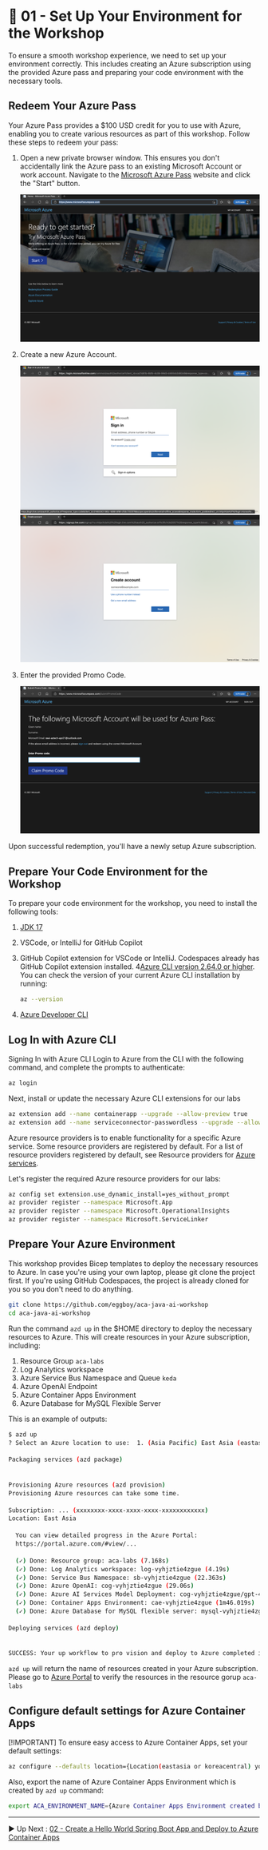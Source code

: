 # :rocket: 01 - Set Up Your Environment for the Workshop

To ensure a smooth workshop experience, we need to set up your environment correctly. This includes creating an Azure
subscription using the provided Azure pass and preparing your code environment with the necessary tools.

## Redeem Your Azure Pass

Your Azure Pass provides a $100 USD credit for you to use with Azure, enabling you to create various resources as part
of this workshop. Follow these steps to redeem your pass:

1. Open a new private browser window. This ensures you don't accidentally link the Azure pass to an existing Microsoft
   Account or work account. Navigate to the [Microsoft Azure Pass](https://www.microsoftazurepass.com/) website and
   click the "Start" button.

   ![Azure Pass](images/image01.png "Azure Pass")

2. Create a new Azure Account.

   ![Azure Pass](images/image02.png "Azure Pass")
   ![Azure Pass](images/image03.png "Azure Pass")

3. Enter the provided Promo Code.

   ![Azure Pass](images/image04.png "Azure Pass")

Upon successful redemption, you'll have a newly setup Azure subscription.

## Prepare Your Code Environment for the Workshop

To prepare your code environment for the workshop, you need to install the following tools:

1. [JDK 17](https://docs.microsoft.com/java/openjdk/download?WT.mc_id=azurespringcloud-github-judubois#openjdk-17)
2. VSCode, or IntelliJ for GitHub Copilot
3. GitHub Copilot extension for VSCode or IntelliJ. Codespaces already has GitHub Copilot extension installed.
   4[Azure CLI version 2.64.0 or higher](https://docs.microsoft.com/cli/azure/install-azure-cli?view=azure-cli-latest).
   You can check the version of your current Azure CLI installation by running:

    ```bash
    az --version
    ```

5. [Azure Developer CLI](https://learn.microsoft.com/en-us/azure/developer/azure-developer-cli/install-azd?tabs=winget-windows%2Cbrew-mac%2Cscript-linux&pivots=os-windows)

## Log In with Azure CLI

Signing In with Azure CLI Login to Azure from the CLI with the following command, and complete the prompts to
authenticate:

```bash
az login
```

Next, install or update the necessary Azure CLI extensions for our labs

```bash
az extension add --name containerapp --upgrade --allow-preview true
az extension add --name serviceconnector-passwordless --upgrade --allow-preview true
```

Azure resource providers is to enable functionality for a specific Azure service. Some resource providers are
registered by default. For a list of resource providers registered by default, see Resource providers
for [Azure services](https://learn.microsoft.com/en-us/azure/azure-resource-manager/management/azure-services-resource-providers).

Let's register the required Azure resource providers for our labs:

```bash
az config set extension.use_dynamic_install=yes_without_prompt
az provider register --namespace Microsoft.App
az provider register --namespace Microsoft.OperationalInsights
az provider register --namespace Microsoft.ServiceLinker
```

## Prepare Your Azure Environment

This workshop provides Bicep templates to deploy the necessary resources to Azure. In case you're using your own laptop,
please git clone the project first. If you're using GitHub Codespaces, the project is already cloned for you so you
don't need to do anything.

```bash
git clone https://github.com/eggboy/aca-java-ai-workshop
cd aca-java-ai-workshop
```

Run the command `azd up` in the $HOME directory to deploy the necessary resources to Azure. This will create resources
in your Azure subscription, including:

1. Resource Group `aca-labs`
2. Log Analytics workspace
3. Azure Service Bus Namespace and Queue `keda`
4. Azure OpenAI Endpoint
5. Azure Container Apps Environment
6. Azure Database for MySQL Flexible Server

This is an example of outputs:

```bash
$ azd up
? Select an Azure location to use:  1. (Asia Pacific) East Asia (eastasia)

Packaging services (azd package)


Provisioning Azure resources (azd provision)
Provisioning Azure resources can take some time.

Subscription: ... (xxxxxxxx-xxxx-xxxx-xxxx-xxxxxxxxxxxx)
Location: East Asia

  You can view detailed progress in the Azure Portal:
  https://portal.azure.com/#view/...

  (✓) Done: Resource group: aca-labs (7.168s)
  (✓) Done: Log Analytics workspace: log-vyhjztie4zgue (4.19s)
  (✓) Done: Service Bus Namespace: sb-vyhjztie4zgue (22.363s)
  (✓) Done: Azure OpenAI: cog-vyhjztie4zgue (29.06s)
  (✓) Done: Azure AI Services Model Deployment: cog-vyhjztie4zgue/gpt-4o (30.675s)
  (✓) Done: Container Apps Environment: cae-vyhjztie4zgue (1m46.019s)
  (✓) Done: Azure Database for MySQL flexible server: mysql-vyhjztie4zgue (7m14.054s)

Deploying services (azd deploy)


SUCCESS: Your up workflow to pro vision and deploy to Azure completed in 8 minutes 3 seconds.
```

`azd up` will return the name of resources created in your Azure subscription. Please go
to [Azure Portal](https://portal.azure.com) to verify the resources in the resource gorup `aca-labs`

## Configure default settings for Azure Container Apps

[!IMPORTANT] To ensure easy access to Azure Container Apps, set your default settings:

 ```bash
 az configure --defaults location={Location(eastasia or koreacentral) you selected during `azd up`} group=aca-labs
 ```

Also, export the name of Azure Container Apps Environment which is created by `azd up` command:

 ```bash
 export ACA_ENVIRONMENT_NAME={Azure Container Apps Environment created by `azd up` command. It's `cae-vyhjztie4zgue` in the example above}
 ```

---

:arrow_forward:
Up
Next : [02 - Create a Hello World Spring Boot App and Deploy to Azure Container Apps](../02-deploy-helloworld/README.md)